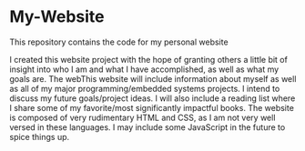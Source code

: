 # My-Website
This repository contains the code for my personal website

I created this website project with the hope of granting others a little bit of insight into who I am and what I have accomplished, as well as what my goals are. The webThis website will include information about myself as well as all of my major programming/embedded systems projects. I intend to discuss my future goals/project ideas. I will also include a reading list where I share some of my favorite/most significantly impactful books. The website is composed of very rudimentary HTML and CSS, as I am not very well versed in these languages. I may include some JavaScript in the future to spice things up. 
